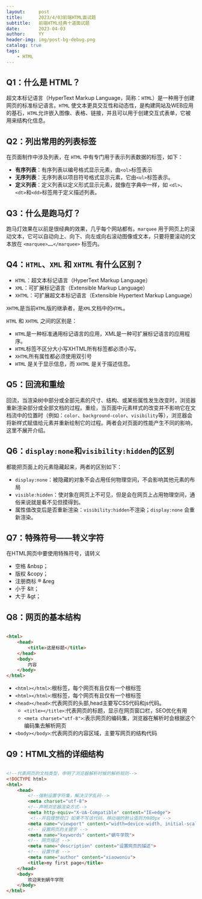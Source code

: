 ```yaml
---
layout:     post
title:      2023/4/03前端HTML面试题
subtitle:   前端HTML经典十道面试题
date:       2023-04-03
author:     YY
header-img: img/post-bg-debug.png
catalog: true
tags:
    - HTML
---
```




## Q1：什么是 HTML？

超文本标记语言（HyperText Markup Language，简称：`HTML`）是一种用于创建网页的标准标记语言。`HTML` 使文本更具交互性和动态性，是构建网站及WEB应用的基石，`HTML`允许嵌入图像、表格、链接，并且可以用于创建交互式表单，它被用来结构化信息。





## Q2：列出常用的列表标签

在页面制作中涉及列表，在 `HTML` 中有专门用于表示列表数据的标签，如下：

- **有序列表**：有序列表以编号格式显示元素，由`<ol>`标签表示
- **无序列表**：无序列表以项目符号格式显示元素，它由`<ul>`标签表示。
- **定义列表**：定义列表以定义形式显示元素，就像在字典中一样，如 `<dl>`、 `<dt>`和`<dd>`标签用于定义描述列表。





## Q3：什么是跑马灯？

跑马灯效果在以前是很经典的效果，几乎每个网站都有。`marquee` 用于网页上的滚动文本，它可以自动向上、向下、向左或向右滚动图像或文本，只要将要滚动的文本放在 `<marquee>……</marquee>` 标签内。





## Q4：`HTML`、`XML` 和 `XHTML` 有什么区别？

- `HTML`：超文本标记语言（HyperText Markup Language）
- `XML`：可扩展标记语言（Extensible Markup Language）
- `XHTML`：可扩展超文本标记语言（Extensible Hypertext Markup Language）

`XHTML`是当前`HTML`版的继承者，是`XML`文档中的`HTML`。

`HTML` 和 `XHTML` 之间的区别是：

- `HTML`是一种标准通用标记语言的应用，XML是一种可扩展标记语言的应用程序。
- `HTML`标签不区分大小写XHTML所有标签都必须小写。
- `XHTML`所有属性都必须使用双引号
- `HTML` 是关于显示信息，而 `XHTML` 是关于描述信息。



## Q5：回流和重绘

回流，当渲染树中部分或全部元素的尺寸、结构、或某些属性发生改变时，浏览器重新渲染部分或全部文档的过程。重绘，当页面中元素样式的改变并不影响它在文档流中的位置时（例如：`color`、`background-color`、`visibility`等），浏览器会将新样式赋值给元素并重新绘制它的过程。两者会对页面的性能产生不同的影响，这里不展开介绍。





## Q6：`display:none`和`visibility:hidden`的区别

都能把页面上的元素隐藏起来，两者的区别如下：

- `display:none`：被隐藏的对象不会占用任何物理空间，不会影响其他元素的布局
- `visible:hidden`：使对象在网页上不可见，但是会在网页上占用物理空间，通俗来说就是看不见但摸得到。
- 属性值改变后是否重新渲染：`visibility:hidden`不渲染；`display:none` 会重新渲染。





## Q7：特殊符号——转义字符

在HTML网页中要使用特殊符号，请转义

- 空格  &nbsp；
- 版权 &copy；
- 注册商标 &reg; &reg
- 小于 &lt；
- 大于 &gt；



## Q8：网页的基本结构

```html

<html>
    <head>
        <title>这是标题</title>
    </head>
    <body>
        内容
    </body>
</html>

```

- `<html></html>`:根标签，每个网页有且仅有一个根标签
- `<html></html>`:根标签，每个网页有且仅有一个根标签
- `<head></head>`:代表网页的头部,head主要写CSS代码和js代码。
  - `<title></title>`:代表网页的标题，显示在网页窗口栏，SEO优化有用
  - `<meta charset="utf-8">`:表示网页的编码集，浏览器在解析时会根据这个编码集去解析网页
- `<body></body>`:代表网页的内容区域，主要写网页的结构代码





## Q9：HTML文档的详细结构

```html

<!--代表网页的文档类型，申明了浏览器解析时候的解析规则-->
<!DOCTYPE html>
<html>
	<head>
        <!--强制设置字符集，解决汉字乱码-->
		<meta charset="utf-8">
        <!--声明浏览器渲染方式-->
        <meta http-equiv="X-UA-Compatible" content="IE=edge">
         <!--开启理想视口 如果不写该代码，移动端的默认值则为980px -->
        <meta name="viewport" content="width=device-width, initial-scale=1.0">
        <!-- 设置网页的关键字 -->
        <meta name="keywords" content="蜗牛学院">
        <!-- 网页描述 -->
        <meta name="description" content="设置网页的描述">
        <!-- 设置作者 -->
        <meta name="author" content="xiaowoniu">  
		<title>my first page</title>
	</head>
	<body>
		欢迎来到蜗牛学院
	</body>
</html>

```

